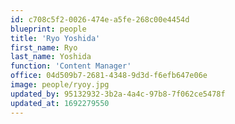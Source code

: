 ```yaml
---
id: c708c5f2-0026-474e-a5fe-268c00e4454d
blueprint: people
title: 'Ryo Yoshida'
first_name: Ryo
last_name: Yoshida
function: 'Content Manager'
office: 04d509b7-2681-4348-9d3d-f6efb647e06e
image: people/ryoy.jpg
updated_by: 95132932-3b2a-4a4c-97b8-7f062ce5478f
updated_at: 1692279550
---
```

